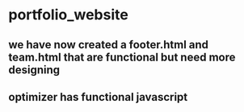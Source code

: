 # portfolio_website


## we have now created a footer.html and team.html that are functional but need more designing

## optimizer has functional javascript
